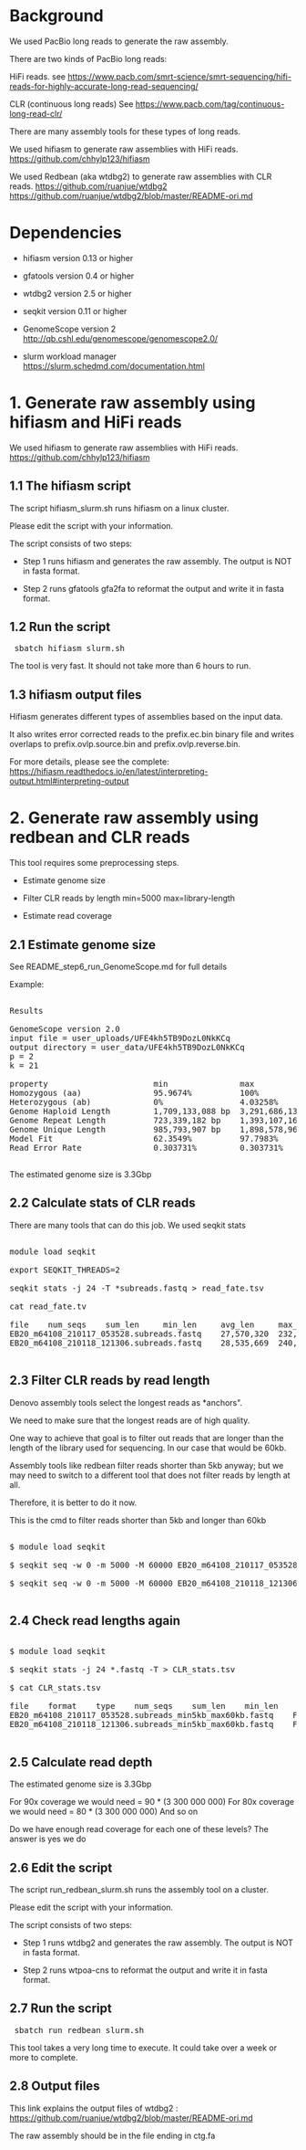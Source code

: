 # Background

We used PacBio long reads to generate the raw assembly.

There are two kinds of PacBio long reads:

HiFi reads. see https://www.pacb.com/smrt-science/smrt-sequencing/hifi-reads-for-highly-accurate-long-read-sequencing/

CLR (continuous long reads) See https://www.pacb.com/tag/continuous-long-read-clr/

There are many assembly tools for these types of long reads.

We used hifiasm to generate raw assemblies with HiFi reads. https://github.com/chhylp123/hifiasm

We used Redbean (aka wtdbg2) to generate raw assemblies with CLR reads. 
https://github.com/ruanjue/wtdbg2
https://github.com/ruanjue/wtdbg2/blob/master/README-ori.md

# Dependencies

- hifiasm version 0.13 or higher

- gfatools version 0.4  or higher

- wtdbg2 version 2.5 or higher

- seqkit version 0.11 or higher

- GenomeScope version 2 http://qb.cshl.edu/genomescope/genomescope2.0/

- slurm workload manager https://slurm.schedmd.com/documentation.html

# 1. Generate raw assembly using hifiasm and HiFi reads

We used hifiasm to generate raw assemblies with HiFi reads. https://github.com/chhylp123/hifiasm


## 1.1 The hifiasm script

The script hifiasm_slurm.sh runs hifiasm on a linux cluster. 

Please edit the script with your information.

The script consists of two steps:

- Step 1 runs hifiasm and generates the raw assembly. The output is NOT in fasta format.

- Step 2 runs gfatools gfa2fa to reformat the output and write it in fasta format.

## 1.2 Run the script

<pre>
 sbatch hifiasm_slurm.sh
</pre>

The tool is very fast. It should not take more than 6 hours to run.


## 1.3 hifiasm output files

Hifiasm generates different types of assemblies based on the input data. 

It also writes error corrected reads to the prefix.ec.bin binary file and writes overlaps to prefix.ovlp.source.bin and prefix.ovlp.reverse.bin. 

For more details, please see the complete: https://hifiasm.readthedocs.io/en/latest/interpreting-output.html#interpreting-output



# 2. Generate raw assembly using redbean and CLR reads

This tool requires some preprocessing steps.

- Estimate genome size

- Filter CLR reads by length min=5000 max=library-length

- Estimate read coverage


## 2.1 Estimate genome size

See README_step6_run_GenomeScope.md  for full details

Example:

<pre>

Results

GenomeScope version 2.0
input file = user_uploads/UFE4kh5TB9DozL0NkKCq
output directory = user_data/UFE4kh5TB9DozL0NkKCq
p = 2
k = 21

property                      min               max               
Homozygous (aa)               95.9674%          100%              
Heterozygous (ab)             0%                4.03258%          
Genome Haploid Length         1,709,133,088 bp  3,291,686,136 bp  
Genome Repeat Length          723,339,182 bp    1,393,107,168 bp  
Genome Unique Length          985,793,907 bp    1,898,578,968 bp  
Model Fit                     62.3549%          97.7983%          
Read Error Rate               0.303731%         0.303731%

</pre>

The estimated genome size is 3.3Gbp

## 2.2 Calculate stats of CLR reads

There are many tools that can do this job. We used seqkit stats

<pre>

module load seqkit

export SEQKIT_THREADS=2

seqkit stats -j 24 -T *subreads.fastq > read_fate.tsv

cat read_fate.tv

file 	num_seqs 	sum_len 	min_len 	avg_len 	max_len
EB20_m64108_210117_053528.subreads.fastq 	27,570,320 	232,559,004,086 	50 	8,435 	521,818
EB20_m64108_210118_121306.subreads.fastq 	28,535,669 	240,060,443,237 	50 	8,413 	436,859

</pre>

## 2.3 Filter CLR reads by read length 

Denovo assembly tools select the longest reads as *anchors".

We need to make sure that the longest reads are of high quality. 

One way to achieve that goal is to filter out reads that are longer than the length of the library used for sequencing. In our case that would be 60kb.

Assembly tools like redbean filter reads shorter than 5kb anyway; but we may need to switch to a different tool that does not filter reads by length at all. 

Therefore, it is better to do it now.

This is the cmd to filter reads shorter than 5kb and longer than 60kb

<pre>

$ module load seqkit

$ seqkit seq -w 0 -m 5000 -M 60000 EB20_m64108_210117_053528.subreads.fastq  > EB20_m64108_210117_053528.subreads_min5kb_max50kb.fastq &

$ seqkit seq -w 0 -m 5000 -M 60000 EB20_m64108_210118_121306.subreads.fastq  > EB20_m64108_210118_121306.subreads_min5kb_max60kb.fastq &

</pre>

## 2.4 Check read lengths again

<pre>

$ module load seqkit

$ seqkit stats -j 24 *.fastq -T > CLR_stats.tsv

$ cat CLR_stats.tsv

file    format    type    num_seqs    sum_len    min_len    avg_len    max_len
EB20_m64108_210117_053528.subreads_min5kb_max60kb.fastq    FASTQ    DNA    12505818    1.85924E+11    5000    14867    60000
EB20_m64108_210118_121306.subreads_min5kb_max60kb.fastq    FASTQ    DNA    13251586    1.95534E+11    5000    14755.5    60000

</pre>

## 2.5 Calculate read depth

The estimated genome size is 3.3Gbp

For 90x coverage we would need = 90 * (3 300 000 000)
For 80x coverage we would need = 80 * (3 300 000 000)
And so on

Do we have enough read coverage for each one of these levels? The answer is yes we do

## 2.6 Edit the script

The script run_redbean_slurm.sh runs the assembly tool on a cluster.

Please edit the script with your information.

The script consists of two steps:

- Step 1 runs wtdbg2 and generates the raw assembly. The output is NOT in fasta format.

- Step 2 runs wtpoa-cns to reformat the output and write it in fasta format.

## 2.7 Run the script

<pre>
 sbatch run_redbean_slurm.sh
</pre>

This tool takes a very long time to execute.  It could take over a week or more to complete.

## 2.8 Output files

This link explains the output files of wtdbg2 : https://github.com/ruanjue/wtdbg2/blob/master/README-ori.md

The raw assembly should be in the file ending in ctg.fa




